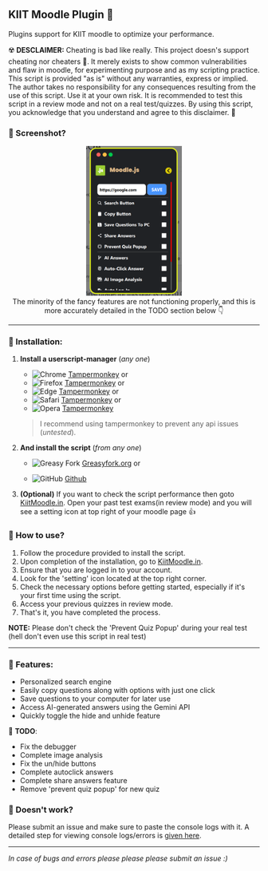 ## KIIT Moodle Plugin 🎲
 Plugins support for KIIT moodle to optimize your performance.

 ☢️ **DESCLAIMER:** Cheating is bad like really. This project doesn's support cheating nor cheaters 🫵. It merely exists to show common vulnerabilities and flaw in moodle, for experimenting purpose and as my scripting practice. This script is provided "as is" without any warranties, express or implied. The author takes no responsibility for any consequences resulting from the use of this script. Use it at your own risk. It is recommended to test this script in a review mode and not on a real test/quizzes. By using this script, you acknowledge that you understand and agree to this disclaimer. 💯

 ### 📸 Screenshot?
<p align="center">
    <img src="./img/img1.png" height="300px" title="Why, once I met this guy who knew this guy who knew this guy who knew this guy who knew this guy who knew this guy who knew this guy who knew this guy who knew this guy who knew this guy who knew this guy who knew this guy who knew this guy who knew this guy who knew this guy who knew this guy who knew this guy's cousin... 👀">
    <br>
    The minority of the fancy features are not functioning properly, and this is more accurately detailed in the TODO section below 👇
</p>

---

 ### 🤌 Installation:
 1. **Install a userscript-manager** (*any one*)

    - ![Chrome](https://raw.githubusercontent.com/alrra/browser-logos/main/src/chrome/chrome_16x16.png) [Tampermonkey](https://chrome.google.com/webstore/detail/tampermonkey/dhdgffkkebhmkfjojejmpbldmpobfkfo) or
    - ![Firefox](https://raw.githubusercontent.com/alrra/browser-logos/main/src/firefox/firefox_16x16.png) [Tampermonkey](https://addons.mozilla.org/firefox/addon/tampermonkey/) or
    - ![Edge](https://raw.githubusercontent.com/alrra/browser-logos/main/src/edge/edge_16x16.png) [Tampermonkey](https://microsoftedge.microsoft.com/addons/detail/tampermonkey/dhhkcnkncnogfoefnondnaogonpedlnh) or
    - ![Safari](https://raw.githubusercontent.com/alrra/browser-logos/main/src/safari/safari_16x16.png) [Tampermonkey](https://apps.apple.com/app/tampermonkey/id1482490089) or
    - ![Opera](https://raw.githubusercontent.com/alrra/browser-logos/main/src/opera/opera_16x16.png) [Tampermonkey](https://addons.opera.com/extensions/details/tampermonkey-beta/)

    > I recommend using tampermonkey to prevent any api issues (*untested*).

2. **And install the script** (*from any one*)
    - ![Greasy Fork](https://www.google.com/s2/favicons?sz=16&domain=greasyfork.org) [Greasyfork.org](https://greasyfork.org/en/scripts/485024-kiit-moodle) or

    - ![GitHub](https://www.google.com/s2/favicons?sz=8&domain=github.com) [Github](https://github.com/rohitaryal/kiit-moodle-plugin/raw/main/kiit-moodle-plugin.user.js)


3. **(Optional)** If you want to check the script performance then goto [KiitMoodle.in](https://kiitmoodle.in/). Open your past test exams(in review mode) and you will see a setting icon at top right of your moodle page 👍

### 🐥 How to use?
1. Follow the procedure provided to install the script.
2. Upon completion of the installation, go to [KiitMoodle.in](https://kiitmoodle.in/).
3. Ensure that you are logged in to your account.
4. Look for the 'setting' icon located at the top right corner.
5. Check the necessary options before getting started, especially if it's your first time using the script.
6. Access your previous quizzes in review mode.
7. That's it, you have completed the process.

**NOTE:** Please don't check the 'Prevent Quiz Popup' during your real test (hell don't even use this script in real test)

---

### 🔫 Features:
- Personalized search engine
- Easily copy questions along with options with just one click
- Save questions to your computer for later use
- Access AI-generated answers using the Gemini API
- Quickly toggle the hide and unhide feature

📣 **TODO**:
- Fix the debugger
- Complete image analysis
- Fix the un/hide buttons
- Complete autoclick answers
- Complete share answers feature
- Remove 'prevent quiz popup' for new quiz

### 🐛 Doesn't work?

Please submit an issue and make sure to paste the console logs with it. A detailed step for viewing console logs/errors is [given here](https://documentation.concretecms.org/tutorials/how-open-browser-console-view-errors).

---
*In case of bugs and errors please please please submit an issue :)*